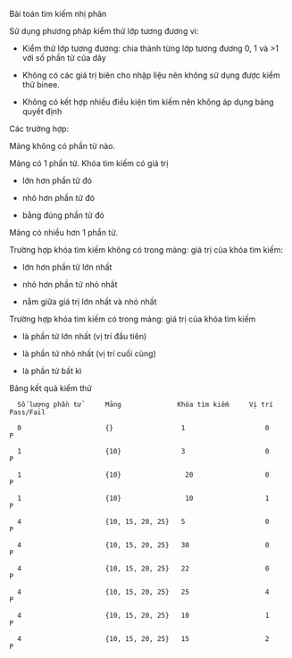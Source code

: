 Bài toán tìm kiếm nhị phân

Sử dụng phương pháp kiểm thử lớp tương đương vì:

- Kiểm thử lớp tương đương: chia thành từng lớp tương đương 0, 1 và >1 với số phần tử của dãy

- Không có các giá trị biên cho nhập liệu nên không sử dụng được kiểm thử binee.

- Không có kết hợp nhiều điều kiện tìm kiếm nên không áp dụng bảng quyết định

Các trường hợp:

Mảng không có phần tử nào.

Mảng có 1 phần tử. Khóa tìm kiếm có giá trị 

- lớn hơn phần tử đó

- nhỏ hơn phần tử đó

- bằng đúng phần tử đó
  
Mảng có nhiều hơn 1 phần tử.
  
Trường hợp khóa tìm kiếm không có trong mảng: giá trị của khóa tìm kiếm:

 - lớn hơn phần tử lớn nhất
  
 - nhỏ hơn phần tử nhỏ nhất

 - nằm giữa giá trị lớn nhất và nhỏ nhất

Trường hợp khóa tìm kiếm có trong mảng: giá trị của khóa tìm kiếm

 - là phần tử lớn nhất (vị trí đầu tiên)

 - là phần tử nhỏ nhất (vị trí cuối cùng)

 - là phần tử bất kì
    
Bảng kết quả kiểm thử   


      Số lượng phần tử    	Mảng  	          Khóa tìm kiếm	    Vị trí	Pass/Fail

      0	                    {}	               1	                0   	P

      1	                    {10}               3	                0	    P

      1	                    {10}	            20	                0   	P

      1                     {10}	            10	                1     P

      4                     {10, 15, 20, 25}   5	                0	    P

      4	                    {10, 15, 20, 25}   30	                0	    P

      4	                    {10, 15, 20, 25}   22	                0	    P

      4	                    {10, 15, 20, 25}   25	                4	    P
    
      4                     {10, 15, 20, 25}   10	                1	    P

      4                     {10, 15, 20, 25}   15	                2   	P

